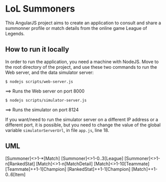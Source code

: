 # LoL Summoners

This AngularJS project aims to create an application to consult and share a summonner profile or match details from the online
game League of Legends.

How to run it locally
---------------------
In order to run the application, you need a machine with NodeJS.
Move to the root directory of the project, and use these two commands to run the Web server, and the data simulator server:

	$ nodejs scripts/web-server.js
==> Runs the Web server on port 8000


	$ nodejs scripts/simulator-server.js
==> Runs the simulator on port 8124

If you want/need to run the simulator server on a different IP address or a different port, it is possible, but you need to change the
value of the global variable `simulatorServerUrl`, in file `app.js`, line 18.

UML
---
[Summoner]<>1-*[Match]
[Summoner]<>1-0..3[League]
[Summoner]<>1-n[RankedStat]
[Match]<>1-n[MatchDetail]
[Match]<>1-10[Teammate]
[Teammate]++1-1[Champion]
[RankedStat]++1-1[Champion]
[Match]++1-0..6[Item]